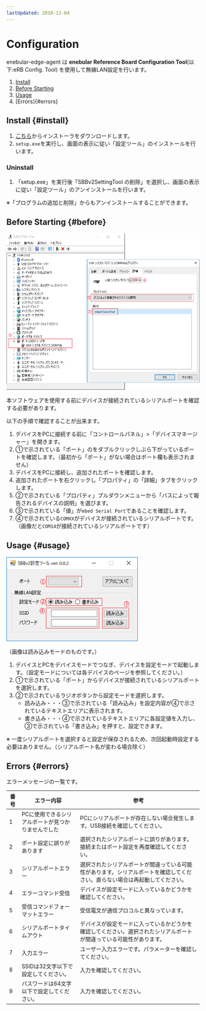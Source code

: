 ```yaml
---
lastUpdated: 2018-12-04
---
```


# Configuration

enebular-edge-agent は **enebular Reference Board Configuration Tool**(以下:eRB Config. Tool) を使用して無線LAN設定を行います。

1. [Install](#install)
1. [Before Starting](#before)
1. [Usage](#usage)
1. [Errors]{#errors}

## Install {#install}

1. [こちら](xxxxxxxxx)からインストーラをダウンロードします。
1. `setup.exe`を実行し、画面の表示に従い「設定ツール」のインストールを行います。

### Uninstall

1. 「setup.exe」を実行後「SBBv2SettingTool の削除」を選択し、画面の表示に従い「設定ツール」のアンインストールを行います。

※「プログラムの追加と削除」からもアンインストールすることができます。


## Before Starting {#before}

![デバイスマネージャー画面](./../../img/EnebularEdgeAgent/Configuration-Dev_man.png)

本ソフトウェアを使用する前にデバイスが接続されているシリアルポートを確認する必要があります。

以下の手順で確認することが出来ます。

1. デバイスをPCに接続する前に「コントロールパネル」>「デバイスマネージャー」を開きます。
1. ①で示されている「ポート」のをダブルクリックしぶら下がっているポートを確認します。（最初から「ポート」がない場合はポート欄も表示されません）
1. デバイスをPCに接続し、追加されたポートを確認します。
1. 追加されたポートを右クリックし「プロパティ」の「詳細」タブをクリックします。
1. ②で示されている「プロパティ」プルダウンメニューから「バスによって報告されるデバイスの説明」を選びます。
1. ③で示されている「値」が`mbed Serial Port`であることを確認します。
1. ④で示されている`COMXX`がデバイスが接続されているシリアルポートです。（画像だと`COM14`が接続されているシリアルポートです）

## Usage {#usage}

![アプリ画面](./../../img/EnebularEdgeAgent/Configuration-GUI.png)

（画像は読み込みモードのものです。）

1. デバイスとPCをデバイスモードでつなぎ、デバイスを設定モードで起動します。（設定モードについては各デバイスのページを参照してください。）
1. ①で示されている「ポート」からデバイスが接続されているシリアルポートを選択します。
1. ②で示されているラジオボタンから設定モードを選択します。
    - 読み込み・・・③で示されている「読み込み」を設定内容が④で示されているテキストエリアに表示されます。
    - 書き込み・・・④で示されているテキストエリアに各設定値を入力し、③で示されている「書き込み」を押すと、設定できます。

※ 一度シリアルポートを選択すると設定が保存されるため、次回起動時設定する必要はありません。（シリアルポート名が変わる場合除く）


## Errors {#errors}

エラーメッセージの一覧です。

| 番号 | エラー内容 | 参考 |
| ------ | --------- | ----------  |
|   1    | PCに使用できるシリアルポートが見つかりませんでした | PCにシリアルポートが存在しない場合発生します。USB接続を確認してください。|
|   2    | ポート設定に誤りがあります | 選択されたシリアルポートに誤りがあります。接続またはポート設定を再度確認してください。
|   3    | シリアルポートエラー| 選択されたシリアルポートが間違っている可能性があります。シリアルポートを確認してください。直らない場合は再起動してください。|
|   4    | エラーコマンド受信| デバイスが設定モードに入っているかどうかを確認してください。|
|   5    | 受信コマンドフォーマットエラー| 受信電文が通信プロコルと異なっています。|
|   6    | シリアルポートタイムアウト | デバイスが設定モードに入っているかどうかを確認してください。選択されたシリアルポートが間違っている可能性があります。|
|   7    | 入力エラー |ユーザー入力エラーです。パラメーターを確認してください。|
|   8    | SSIDは32文字以下で設定してください。| 入力を確認してください。 |
|   9    | パスワードは64文字以下で設定してください。| 入力を確認してください。 |
